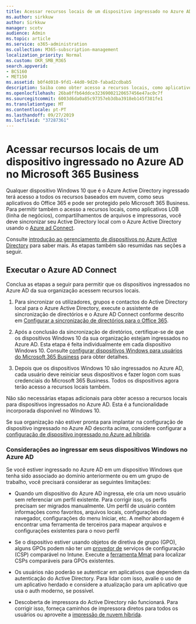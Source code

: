 ```yaml
---
title: Acessar recursos locais de um dispositivo ingressado no Azure AD no Microsoft 365 Business
ms.author: sirkkuw
author: Sirkkuw
manager: scotv
audience: Admin
ms.topic: article
ms.service: o365-administration
ms.collection: M365-subscription-management
localization_priority: Normal
ms.custom: OKR_SMB_M365
search.appverid:
- BCS160
- MET150
ms.assetid: b0f4d010-9fd1-44d0-9d20-fabad2cdbab5
description: Saiba como obter acesso a recursos locais, como aplicativos de linha de negócios, compartilhamentos de arquivos e impressoras de um dispositivo do Windows 10 ingressado no Azure Active Directory.
ms.openlocfilehash: 26ba0ffb64ddce32369002120657456e47ac0c7f
ms.sourcegitcommit: 6003d6da0a85c97357eb3dba3918eb145f381fe1
ms.translationtype: MT
ms.contentlocale: pt-PT
ms.lasthandoff: 09/27/2019
ms.locfileid: "37287361"
---
```

# <a name="access-on-premises-resources-from-an-azure-ad-joined-device-in-microsoft-365-business"></a>Acessar recursos locais de um dispositivo ingressado no Azure AD no Microsoft 365 Business

Qualquer dispositivo Windows 10 que é o Azure Active Directory ingressado terá acesso a todos os recursos baseados em nuvem, como seus aplicativos do Office 365 e pode ser protegido pelo Microsoft 365 Business. Para permitir também o acesso a recursos locais, como aplicativos LOB (linha de negócios), compartilhamentos de arquivos e impressoras, você deve sincronizar seu Active Directory local com o Azure Active Directory usando o [Azure ad Connect](https://docs.microsoft.com/en-us/azure/active-directory/connect/active-directory-aadconnect). 

Consulte [introdução ao gerenciamento de dispositivos no Azure Active Directory](https://docs.microsoft.com/en-us/azure/active-directory/device-management-introduction) para saber mais.
As etapas também são resumidas nas seções a seguir.

## <a name="run-azure-ad-connect"></a>Executar o Azure AD Connect

Conclua as etapas a seguir para permitir que os dispositivos ingressados no Azure AD da sua organização acessem recursos locais.
  
1. Para sincronizar os utilizadores, grupos e contactos do Active Directory local para o Azure Active Directory, execute o assistente de sincronização de directórios e o Azure AD Connect conforme descrito em [Configurar a sincronização de directórios para o Office 365](https://support.office.com/article/1b3b5318-6977-42ed-b5c7-96fa74b08846).
    
2. Após a conclusão da sincronização de diretórios, certifique-se de que os dispositivos Windows 10 da sua organização estejam ingressados no Azure AD. Esta etapa é feita individualmente em cada dispositivo Windows 10. Consulte [configurar dispositivos Windows para usuários do Microsoft 365 Business](set-up-windows-devices.md) para obter detalhes. 
    
3. Depois que os dispositivos Windows 10 são ingressados no Azure AD, cada usuário deve reiniciar seus dispositivos e fazer logon com suas credenciais do Microsoft 365 Business. Todos os dispositivos agora terão acesso a recursos locais também.
    
Não são necessárias etapas adicionais para obter acesso a recursos locais para dispositivos ingressados no Azure AD. Esta é a funcionalidade incorporada disponível no Windows 10. 
  
Se sua organização não estiver pronta para implantar na configuração de dispositivo ingressado no Azure AD descrita acima, considere configurar a [configuração de dispositivo ingressado no Azure ad híbrida](manage-windows-devices.md).
  
### <a name="considerations-when-joining-your-windows-devices-to-azure-ad"></a>Considerações ao ingressar em seus dispositivos Windows no Azure AD

Se você estiver ingressado no Azure AD em um dispositivo Windows que tenha sido associado ao domínio anteriormente ou em um grupo de trabalho, você precisará considerar as seguintes limitações:
  
- Quando um dispositivo do Azure AD ingressa, ele cria um novo usuário sem referenciar um perfil existente. Para corrigir isso, os perfis precisam ser migrados manualmente. Um perfil de usuário contém informações como favoritos, arquivos locais, configurações do navegador, configurações do menu Iniciar, etc. A melhor abordagem é encontrar uma ferramenta de terceiros para mapear arquivos e configurações existentes para o novo perfil

- Se o dispositivo estiver usando objetos de diretiva de grupo (GPO), alguns GPOs podem não ter um [provedor de](https://docs.microsoft.com/windows/configuration/provisioning-packages/how-it-pros-can-use-configuration-service-providers) serviços de configuração (CSP) comparável no Intune. Execute a [ferramenta Mmat](https://www.microsoft.com/download/details.aspx?id=45520) para localizar CSPs comparáveis para GPOs existentes.

- Os usuários não poderão se autenticar em aplicativos que dependem da autenticação do Active Directory. Para lidar com isso, avalie o uso de um aplicativo herdado e considere a atualização para um aplicativo que usa o auth moderno, se possível.

- Descoberta de impressora do Active Directory não funcionará. Para corrigir isso, forneça caminhos de impressora diretos para todos os usuários ou aproveite a [impressão de nuvem híbrida](https://docs.microsoft.com/windows-server/administration/hybrid-cloud-print/hybrid-cloud-print-deploy).
